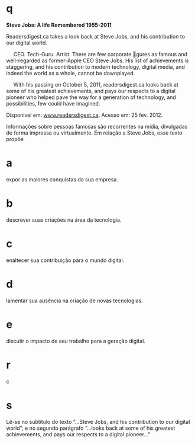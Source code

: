 # q
**Steve Jobs: A life Remembered 1955-2011**

Readersdigest.ca takes a look back at Steve Jobs, and his contribution to our digital world.

     CEO. Tech-Guru. Artist. There are few corporate gures as famous and well-regarded as former-Apple CEO Steve Jobs. His list of achievements is staggering, and his contribution to modern technology, digital media, and indeed the world as a whole, cannot be downplayed.

     With his passing on October 5, 2011, readersdigest.ca looks back at some of his greatest achievements, and pays our respects to a digital pioneer who helped pave the way for a generation of technology, and possibilities, few could have imagined.

Disponível em: www.readersdigest.ca. Acesso em: 25 fev. 2012.

Informações sobre pessoas famosas são recorrentes na mídia, divulgadas de forma impressa ou virtualmente. Em relação a Steve Jobs, esse texto propõe

# a
expor as maiores conquistas da sua empresa.

# b
descrever suas criações na área da tecnologia.

# c
enaltecer sua contribuição para o mundo digital.

# d
lamentar sua ausência na criação de novas tecnologias.

# e
discutir o impacto de seu trabalho para a geração digital.

# r
c

# s
Lê-se no subtítulo do texto “…Steve Jobs, and his contribution to our digital world”; e no segundo parágrafo “…looks back at some of his greatest achievements, and pays our respects to a digital pioneer…”
